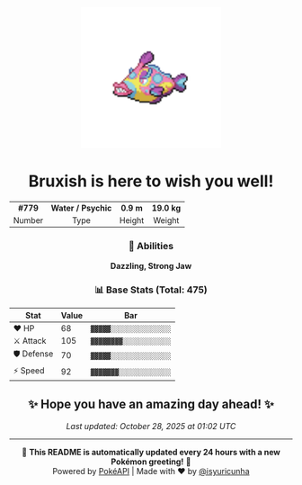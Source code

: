 <div align="center">

<img src="https://raw.githubusercontent.com/PokeAPI/sprites/master/sprites/pokemon/779.png" width="250" height="250" alt="Bruxish">

# **Bruxish** is here to wish you well!

<table>
<tr>
<td align="center"><strong>#779</strong></td>
<td align="center"><strong>Water / Psychic</strong></td>
<td align="center"><strong>0.9 m</strong></td>
<td align="center"><strong>19.0 kg</strong></td>
</tr>
<tr>
<td align="center">Number</td>
<td align="center">Type</td>
<td align="center">Height</td>
<td align="center">Weight</td>
</tr>
</table>

### 🎯 Abilities
**Dazzling, Strong Jaw**

### 📊 Base Stats (Total: 475)

| Stat | Value | Bar |
|------|-------|-----|
| ❤️ HP | 68 | `▓▓▓▓▓░░░░░░░░░░░░░░░` |
| ⚔️ Attack | 105 | `▓▓▓▓▓▓▓▓░░░░░░░░░░░░` |
| 🛡️ Defense | 70 | `▓▓▓▓▓░░░░░░░░░░░░░░░` |
| ⚡ Speed | 92 | `▓▓▓▓▓▓▓░░░░░░░░░░░░░` |

## ✨ Hope you have an amazing day ahead! ✨

*Last updated: October 28, 2025 at 01:02 UTC*

---

🌟 **This README is automatically updated every 24 hours with a new Pokémon greeting!** 🌟<br>
Powered by [PokéAPI](https://pokeapi.co/) | Made with ❤️ by [@isyuricunha](https://github.com/isyuricunha)

</div>